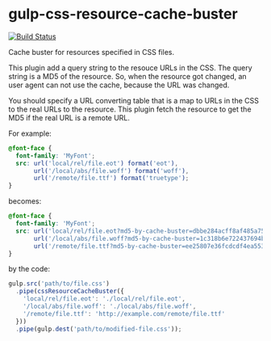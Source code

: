 gulp-css-resource-cache-buster
==============================
[![Build Status](https://travis-ci.org/Kuniwak/gulp-css-resource-cache-buster.svg)](https://travis-ci.org/Kuniwak/gulp-css-resource-cache-buster)

Cache buster for resources specified in CSS files.

This plugin add a query string to the resouce URLs in the CSS.
The query string is a MD5 of the resource. So, when the resource got changed,
an user agent can not use the cache, because the URL was changed.

You should specify a URL converting table that is a map to URLs in the CSS to
the real URLs to the resource. This plugin fetch the resource to get the MD5
if the real URL is a remote URL.

For example:

```css
@font-face {
  font-family: 'MyFont';
  src: url('local/rel/file.eot') format('eot'),
       url('/local/abs/file.woff') format('woff'),
       url('/remote/file.ttf') format('truetype');
}
```

becomes:

```css
@font-face {
  font-family: 'MyFont';
  src: url('local/rel/file.eot?md5-by-cache-buster=dbbe284acff8af485a7513fc14d8cabd') format('eot'),
       url('/local/abs/file.woff?md5-by-cache-buster=1c318b6e722437694bba4bed80aff46f') format('woff'),
       url('/remote/file.ttf?md5-by-cache-buster=ee25807e36fcdcdf4ea55311f15e3f66') format('truetype');
}
```

by the code:

```javascript
gulp.src('path/to/file.css')
  .pipe(cssResourceCacheBuster({
    'local/rel/file.eot': './local/rel/file.eot',
    '/local/abs/file.woff': './local/abs/file.woff',
    '/remote/file.ttf': 'http://example.com/remote/file.ttf'
  }))
  .pipe(gulp.dest('path/to/modified-file.css'));
```
